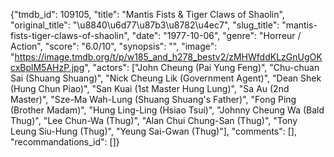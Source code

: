 {"tmdb_id": 109105, "title": "Mantis Fists & Tiger Claws of Shaolin", "original_title": "\u8840\u6d77\u87b3\u8782\u4ec7", "slug_title": "mantis-fists-tiger-claws-of-shaolin", "date": "1977-10-06", "genre": "Horreur / Action", "score": "6.0/10", "synopsis": "", "image": "https://image.tmdb.org/t/p/w185_and_h278_bestv2/zMHWfddKLzGnUgOKcxBplM5AHzP.jpg", "actors": ["John Cheung (Pai Yung Feng)", "Chu-chuan Sai (Shuang Shuang)", "Nick Cheung Lik (Government Agent)", "Dean Shek (Hung Chun Piao)", "San Kuai (1st Master Hung Lung)", "Sa Au (2nd Master)", "Sze-Ma Wah-Lung (Shuang Shuang's Father)", "Fong Ping (Brother Madam)", "Hung Ling-Ling (Hsiao Tsui)", "Johnny Cheung Wa (Bald Thug)", "Lee Chun-Wa (Thug)", "Alan Chui Chung-San (Thug)", "Tony Leung Siu-Hung (Thug)", "Yeung Sai-Gwan (Thug)"], "comments": [], "recommandations_id": []}